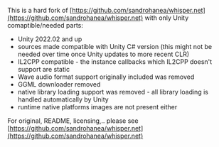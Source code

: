 This is a hard fork of [https://github.com/sandrohanea/whisper.net](https://github.com/sandrohanea/whisper.net) with only Unity comaptible/needed parts:

- Unity 2022.02 and up
- sources made compatible with Unity C# version (this might not be needed over time once Unity updates to more recent CLR)
- IL2CPP compatible - the instance callbacks which IL2CPP doesn't support are static
- Wave audio format support originally included was removed
- GGML downloader removed
- native library loading support was removed - all library loading is handled automatically by Unity
- runtime native platforms images are not present either

For original, README, licensing,.. please see [https://github.com/sandrohanea/whisper.net](https://github.com/sandrohanea/whisper.net)
